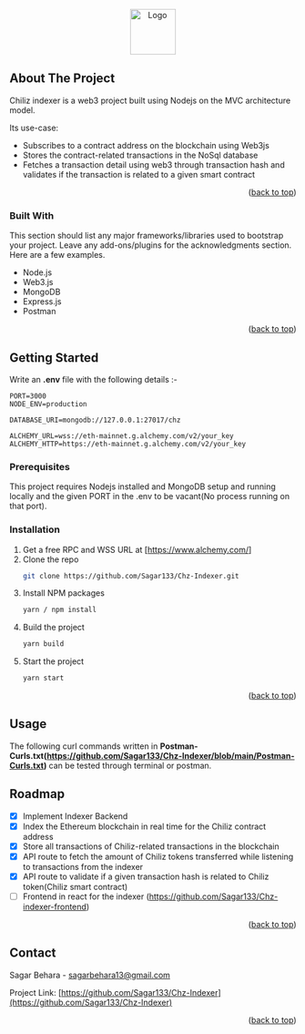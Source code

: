 <!-- PROJECT LOGO -->
<br />
<div align="center">
  <a href="https://github.com/othneildrew/Best-README-Template">
    <img src="https://s2.coinmarketcap.com/static/img/coins/200x200/4066.png" alt="Logo" width="80" height="80">
  </a>
</div>


<!-- ABOUT THE PROJECT -->
## About The Project

Chiliz indexer is a web3 project built using Nodejs on the MVC architecture model.

Its use-case:
* Subscribes to a contract address on the blockchain using Web3js
* Stores the contract-related transactions in the NoSql database
* Fetches a transaction detail using web3 through transaction hash and validates if the transaction is related to a given smart contract

<p align="right">(<a href="#readme-top">back to top</a>)</p>


### Built With

This section should list any major frameworks/libraries used to bootstrap your project. Leave any add-ons/plugins for the acknowledgments section. Here are a few examples.

* Node.js
* Web3.js
* MongoDB
* Express.js
* Postman

<p align="right">(<a href="#readme-top">back to top</a>)</p>


<!-- GETTING STARTED -->
## Getting Started

Write an **.env** file with the following details :-
```
PORT=3000
NODE_ENV=production

DATABASE_URI=mongodb://127.0.0.1:27017/chz

ALCHEMY_URL=wss://eth-mainnet.g.alchemy.com/v2/your_key
ALCHEMY_HTTP=https://eth-mainnet.g.alchemy.com/v2/your_key

```

### Prerequisites

This project requires Nodejs installed and MongoDB setup and running locally and the given PORT in the .env to be vacant(No process running on that port).

### Installation

1. Get a free RPC and WSS URL at [https://www.alchemy.com/]
2. Clone the repo
   ```sh
   git clone https://github.com/Sagar133/Chz-Indexer.git
   ```
3. Install NPM packages
   ```sh
   yarn / npm install
   ```
4. Build the project
   ```sh
   yarn build
   ```
5. Start the project
   ```sh
   yarn start
   ```

<p align="right">(<a href="#readme-top">back to top</a>)</p>


<!-- USAGE EXAMPLES -->
## Usage

The following curl commands written in **Postman-Curls.txt(https://github.com/Sagar133/Chz-Indexer/blob/main/Postman-Curls.txt)** can be tested through terminal or postman.

<!-- ROADMAP -->
## Roadmap

- [x] Implement Indexer Backend
- [x] Index the Ethereum blockchain in real time for the Chiliz contract address
- [x] Store all transactions of Chiliz-related transactions in the blockchain
- [x] API route to fetch the amount of Chiliz tokens transferred while listening to transactions from the indexer
- [x] API route to validate if a given transaction hash is related to Chiliz token(Chiliz smart contract)
- [ ] Frontend in react for the indexer (https://github.com/Sagar133/Chz-indexer-frontend)

<p align="right">(<a href="#readme-top">back to top</a>)</p>

<!-- CONTACT -->
## Contact

Sagar Behara - sagarbehara13@gmail.com

Project Link: [https://github.com/Sagar133/Chz-Indexer](https://github.com/Sagar133/Chz-Indexer)

<p align="right">(<a href="#readme-top">back to top</a>)</p>
